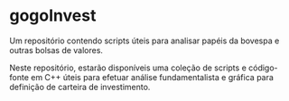 gogoInvest
==========

Um repositório contendo scripts úteis para analisar papéis da bovespa e outras bolsas de valores.

Neste repositório, estarão disponíveis uma coleção de scripts e código-fonte em C++ úteis para efetuar análise fundamentalista e gráfica para definição de carteira de investimento.
